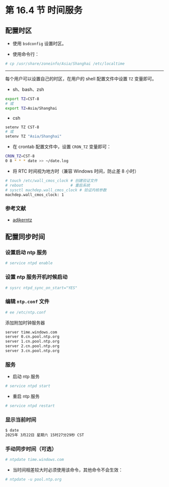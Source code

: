 # 第 16.4 节 时间服务


## 配置时区

- 使用 `bsdconfig` 设置时区。

- 使用命令行：

```sh
# cp /usr/share/zoneinfo/Asia/Shanghai /etc/localtime
```

---

每个用户可以设置自己的时区，在用户的 shell 配置文件中设置 `TZ` 变量即可。

- sh、bash、zsh

```sh
export TZ=CST-8 
# 或
export TZ=Asia/Shanghai
```

- csh

```sh
setenv TZ CST-8
# 或
setenv TZ "Asia/Shanghai"
```

- 在 crontab 配置文件中，设置 `CRON_TZ` 变量即可：

```sh
CRON_TZ=CST-8
0 8 * * * date >> ~/date.log
```

- 将 RTC 时间视为地方时（兼容 Windows 时间，防止差 8 小时）

```sh
# touch /etc/wall_cmos_clock # 创建验证文件
# reboot                     # 重启系统
# sysctl machdep.wall_cmos_clock # 验证内核参数
machdep.wall_cmos_clock: 1
```

### 参考文献

- [adjkerntz](https://man.freebsd.org/cgi/man.cgi?adjkerntz(8))

## 配置同步时间

### 设置启动 ntp 服务

```sh
# service ntpd enable
```

### 设置 ntp 服务开机时候启动

```sh
# sysrc ntpd_sync_on_start="YES"
```

### 编辑 `ntp.conf` 文件

```sh
# ee /etc/ntp.conf
```

添加附加时钟服务器

```sh
server time.windows.com
server 0.cn.pool.ntp.org
server 1.cn.pool.ntp.org
server 2.cn.pool.ntp.org
server 3.cn.pool.ntp.org
```

### 服务

- 启动 ntp 服务

```sh
# service ntpd start
```

- 重启 ntp 服务

```sh
# service ntpd restart
```

### 显示当前时间

```sh
$ date
2025年 3月22日 星期六 15时27分29秒 CST
```

### 手动同步时间（可选）

```sh
# ntpdate time.windows.com
```

- 当时间相差较大时必须使用该命令，其他命令不会生效：

```sh
# ntpdate -u pool.ntp.org
```
